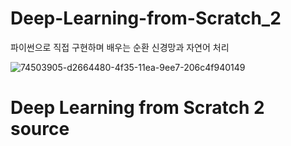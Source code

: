 # Deep-Learning-from-Scratch_2
파이썬으로 직접 구현하며 배우는 순환 신경망과 자연어 처리

![74503905-d2664480-4f35-11ea-9ee7-206c4f940149](https://user-images.githubusercontent.com/72691118/151314018-3e46f064-3f1b-4a0a-90df-04488071b601.jpg)

# Deep Learning from Scratch 2 source
